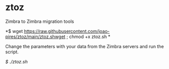 # ztoz
Zimbra to Zimbra migration tools

*$ wget https://raw.githubusercontent.com/joao-pires/ztoz/main/ztoz.shwget ; chmod +x ztoz.sh *

Change the parameters with your data from the Zimbra servers and run the script.

*$ ./ztoz.sh*
